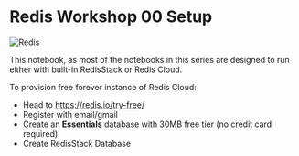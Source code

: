 # Redis Workshop 00 Setup

![Redis](https://redis.io/wp-content/uploads/2024/04/Logotype.svg?auto=webp&quality=85,75&width=120)

This notebook, as most of the notebooks in this series are designed to run either with built-in RedisStack or Redis Cloud.

To provision free forever instance of Redis Cloud:
- Head to https://redis.io/try-free/
- Register with email/gmail
- Create an **Essentials** database with 30MB free tier (no credit card required)
- Create RedisStack Database